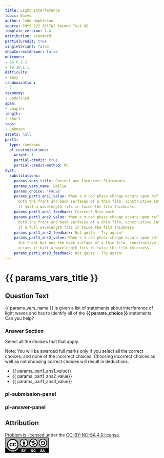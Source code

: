 ```yaml
---
title: Light Interference
topic: Waves
author: John Hopkinson
source: PHYS 122 2017W2 Second Test Q2
template_version: 1.4
attribution: standard
partialCredit: true
singleVariant: false
showCorrectAnswer: false
outcomes:
- 16.6.1.2
- 16.10.1.1
difficulty:
- easy
randomization:
- 2
taxonomy:
- undefined
span:
- chapter
length:
- short
tags:
- unknown
assets: null
part1:
  type: checkbox
  pl-customizations:
    weight: 1
    partial-credit: true
    partial-credit-method: PC
myst:
  substitutions:
    params_vars_title: Correct and Incorrect Statements
    params_vars_name: Emilia
    params_choice: 'FALSE'
    params_part1_ans1_value: When a π rad phase change occurs upon reflection from
      both the front and back surfaces of a thin film, constructive interference occurs
      if half a wavelength fits in twice the film thickness.
    params_part1_ans1_feedback: Correct! Nice work
    params_part1_ans2_value: When a π rad phase change occurs upon reflection from
      both the front and back surfaces of a thin film, constructive interference occurs
      if a full wavelength fits in twice the film thickness.
    params_part1_ans2_feedback: Not quite - Try again!
    params_part1_ans3_value: When a π rad phase change occurs upon reflection from
      the front but not the back surface of a thin film, constructive interference
      occurs if half a wavelength fits in twice the film thickness.
    params_part1_ans3_feedback: Not quite - Try again!
---
```

# {{ params_vars_title }}

## Question Text

{{ params_vars_name }} is given a list of statements about interference of light waves and has to identify all of the __{{ params_choice }}__ statements. Can you help?

### Answer Section

Select all the choices that that apply.

Note: You will be awarded full marks only if you select all the correct choices, and none of the incorrect choices. Choosing incorrect choices as well as not choosing correct choices will result in deductions.

- {{ params_part1_ans1_value}}
- {{ params_part1_ans2_value}}
- {{ params_part1_ans3_value}}

### pl-submission-panel

### pl-answer-panel

## Attribution

Problem is licensed under the [CC-BY-NC-SA 4.0 license](https://creativecommons.org/licenses/by-nc-sa/4.0/).<br> ![The Creative Commons 4.0 license requiring attribution-BY, non-commercial-NC, and share-alike-SA license.](https://raw.githubusercontent.com/firasm/bits/master/by-nc-sa.png)